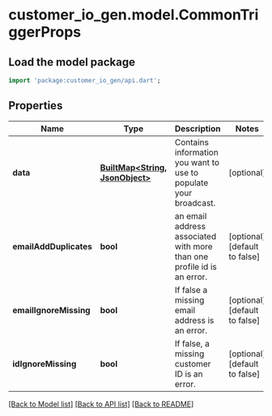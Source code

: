 # customer_io_gen.model.CommonTriggerProps

## Load the model package
```dart
import 'package:customer_io_gen/api.dart';
```

## Properties
Name | Type | Description | Notes
------------ | ------------- | ------------- | -------------
**data** | [**BuiltMap&lt;String, JsonObject&gt;**](JsonObject.md) | Contains information you want to use to populate your broadcast. | [optional] 
**emailAddDuplicates** | **bool** | an email address associated with more than one profile id is an error. | [optional] [default to false]
**emailIgnoreMissing** | **bool** | If false a missing email address is an error. | [optional] [default to false]
**idIgnoreMissing** | **bool** | If false, a missing customer ID is an error. | [optional] [default to false]

[[Back to Model list]](../README.md#documentation-for-models) [[Back to API list]](../README.md#documentation-for-api-endpoints) [[Back to README]](../README.md)


